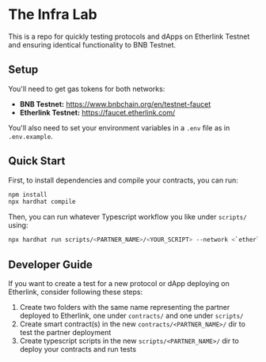# The Infra Lab

This is a repo for quickly testing protocols and dApps on Etherlink Testnet and ensuring identical functionality to BNB Testnet.

## Setup

You'll need to get gas tokens for both networks:
- **BNB Testnet:** https://www.bnbchain.org/en/testnet-faucet
- **Etherlink Testnet:** https://faucet.etherlink.com/

You'll also need to set your environment variables in a `.env` file as in `.env.example`.

## Quick Start

First, to install dependencies and compile your contracts, you can run:

```bash
npm install
npx hardhat compile
```

Then, you can run whatever Typescript workflow you like under `scripts/` using:

```bash
npx hardhat run scripts/<PARTNER_NAME>/<YOUR_SCRIPT> --network <`etherlinkTestnet` or `bscTestnet`>
```

## Developer Guide

If you want to create a test for a new protocol or dApp deploying on Etherlink, consider following these steps:

1. Create two folders with the same name representing the partner deployed to Etherlink, one under `contracts/` and one under `scripts/`
2. Create smart contract(s) in the new `contracts/<PARTNER_NAME>/` dir to test the partner deployment
3. Create typescript scripts in the new `scripts/<PARTNER_NAME>/` dir to deploy your contracts and run tests
